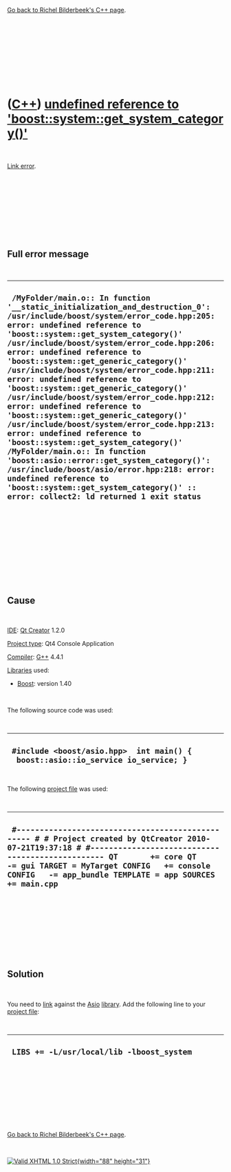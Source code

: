 

[Go back to Richel Bilderbeek's C++ page](Cpp.htm).

 

 

 

 

 

([C++](Cpp.htm)) [undefined reference to 'boost::system::get\_system\_category()'](CppLinkErrorUndefinedReferenceToBoostSystem.htm)
===================================================================================================================================

 

[Link error](CppLinkError.htm).

 

 

 

 

 

Full error message
------------------

 

  ------------------------------------------------------------------------------------------------------------------------------------------------------------------------------------------------------------------------------------------------------------------------------------------------------------------------------------------------------------------------------------------------------------------------------------------------------------------------------------------------------------------------------------------------------------------------------------------------------------------------------------------------------------------------------------------------------------------------------------------------------------------------------------------------------------------------------------------------------------------------------------------------------------------------
  ` /MyFolder/main.o:: In function '__static_initialization_and_destruction_0': /usr/include/boost/system/error_code.hpp:205: error: undefined reference to 'boost::system::get_system_category()' /usr/include/boost/system/error_code.hpp:206: error: undefined reference to 'boost::system::get_generic_category()' /usr/include/boost/system/error_code.hpp:211: error: undefined reference to 'boost::system::get_generic_category()' /usr/include/boost/system/error_code.hpp:212: error: undefined reference to 'boost::system::get_generic_category()' /usr/include/boost/system/error_code.hpp:213: error: undefined reference to 'boost::system::get_system_category()' /MyFolder/main.o:: In function 'boost::asio::error::get_system_category()': /usr/include/boost/asio/error.hpp:218: error: undefined reference to 'boost::system::get_system_category()' :: error: collect2: ld returned 1 exit status`
  ------------------------------------------------------------------------------------------------------------------------------------------------------------------------------------------------------------------------------------------------------------------------------------------------------------------------------------------------------------------------------------------------------------------------------------------------------------------------------------------------------------------------------------------------------------------------------------------------------------------------------------------------------------------------------------------------------------------------------------------------------------------------------------------------------------------------------------------------------------------------------------------------------------------------

 

 

 

 

 

 

Cause
-----

 

[IDE](CppIde.htm): [Qt Creator](CppQtCreator.htm) 1.2.0

[Project type](CppQtCreatorNewProject_2_5_2.png): Qt4 Console
Application

[Compiler](CppCompiler.htm): [G++](CppGpp.htm) 4.4.1

[Libraries](CppLibrary.htm) used:

-   [Boost](CppBoost.htm): version 1.40

 

The following source code was used:

 

  ------------------------------------------------------------------------------------
  ` #include <boost/asio.hpp>  int main() {   boost::asio::io_service io_service; }`
  ------------------------------------------------------------------------------------

 

The following [project file](CppQtProjectFile.htm) was used:

 

  --------------------------------------------------------------------------------------------------------------------------------------------------------------------------------------------------------------------------------------------------------------------------------------------------
  ` #------------------------------------------------- # # Project created by QtCreator 2010-07-21T19:37:18 # #------------------------------------------------- QT       += core QT       -= gui TARGET = MyTarget CONFIG   += console CONFIG   -= app_bundle TEMPLATE = app SOURCES += main.cpp`
  --------------------------------------------------------------------------------------------------------------------------------------------------------------------------------------------------------------------------------------------------------------------------------------------------

 

 

 

 

 

Solution
--------

 

You need to [link](CppLink.htm) against the [Asio](CppAsio.htm)
[library](CppLibrary.htm). Add the following line to your [project
file](CppQtProjectFile.htm):

 

  --------------------------------------------
  ` LIBS += -L/usr/local/lib -lboost_system`
  --------------------------------------------

 

 

 

 

 

[Go back to Richel Bilderbeek's C++ page](Cpp.htm).



 

[![Valid XHTML 1.0
Strict](http://www.w3.org/Icons/valid-xhtml10){width="88"
height="31"}](http://validator.w3.org/check?uri=referer)
